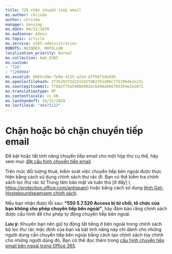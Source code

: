 ```yaml
---
title: 726 chặn chuyển tiếp email
ms.author: chrisda
author: chrisda
manager: dansimp
ms.date: 04/21/2020
ms.audience: Admin
ms.topic: article
ms.service: o365-administration
ROBOTS: NOINDEX, NOFOLLOW
localization_priority: Normal
ms.collection: Adm_O365
ms.custom:
- "726"
- "1200004"
ms.assetid: 8865c68e-7e8a-4135-a254-d7f69f1ded30
ms.openlocfilehash: 2f3528375d251542fd82761d00c776706de2e23c
ms.sourcegitcommit: f7b82f75a5400e992ecbd48a666783354e2e2871
ms.translationtype: MT
ms.contentlocale: vi-VN
ms.lasthandoff: 10/15/2020
ms.locfileid: "48473123"
---
```

# <a name="blocking-or-unblocking-email-forwarding"></a>Chặn hoặc bỏ chặn chuyển tiếp email

Để bật hoặc tắt tính năng chuyển tiếp email cho một hộp thư cụ thể, hãy xem mục [đặt cấu hình chuyển tiếp email](https://docs.microsoft.com/microsoft-365/admin/email/configure-email-forwarding).

Trên mức đối tượng thuê, kiểm soát việc chuyển tiếp bên ngoài được thực hiện bằng cách sử dụng chính sách thư rác đi. Bạn có thể kiểm tra chính sách lọc thư rác từ Trung tâm bảo mật và tuân thủ [ở đây] ( https://protection.office.com/antispam) hoặc bằng cách sử dụng [lệnh Get-Hosteboundspamxem chính sách](https://docs.microsoft.com/powershell/module/exchange/get-hostedoutboundspamfilterpolicy).

Nếu bạn nhận được lỗi sau: **"550 5.7.520 Access bị từ chối, tổ chức của bạn không cho phép chuyển tiếp bên ngoài"**, hãy đảm bảo rằng chính sách được cấu hình để cho phép tự động chuyển tiếp bên ngoài.

**Lưu ý:** Khuyên bạn nên giữ tự động tắt tiếng ở bên ngoài trong chính sách bộ lọc thư rác mặc định của bạn và bật tính năng này chỉ dành cho những người dùng cần chuyển tiếp bên ngoài bằng cách tạo chính sách tùy chỉnh cho những người dùng đó. Bạn có thể đọc thêm trong [cấu hình chuyển tiếp email bên ngoài trong Office 365](https://docs.microsoft.com/microsoft-365/security/office-365-security/external-email-forwarding).